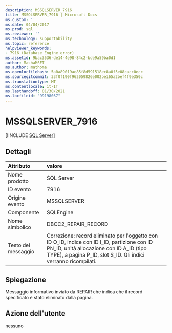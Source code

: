 ```yaml
---
description: MSSQLSERVER_7916
title: MSSQLSERVER_7916 | Microsoft Docs
ms.custom: ''
ms.date: 04/04/2017
ms.prod: sql
ms.reviewer: ''
ms.technology: supportability
ms.topic: reference
helpviewer_keywords:
- 7916 (Database Engine error)
ms.assetid: 9bac3536-de14-4e98-84c2-bde9a59ba0d1
author: MashaMSFT
ms.author: mathoma
ms.openlocfilehash: 5a0a89019ae85f8d591518ec8a0f5e08cacc0ecc
ms.sourcegitcommit: 33f0f190f962059826e002be165a2bef4f9e350c
ms.translationtype: MT
ms.contentlocale: it-IT
ms.lasthandoff: 01/30/2021
ms.locfileid: "99198037"
---
```

# <a name="mssqlserver_7916"></a>MSSQLSERVER_7916
 [!INCLUDE [SQL Server](../../includes/applies-to-version/sqlserver.md)]
  
## <a name="details"></a>Dettagli  
  
| Attributo | valore |  
| :-------- | :---- |  
|Nome prodotto|SQL Server|  
|ID evento|7916|  
|Origine evento|MSSQLSERVER|  
|Componente|SQLEngine|  
|Nome simbolico|DBCC2_REPAIR_RECORD|  
|Testo del messaggio|Correzione: record eliminato per l'oggetto con ID O_ID, indice con ID I_ID, partizione con ID PN_ID, unità allocazione con ID A_ID (tipo TYPE), a pagina P_ID, slot S_ID. Gli indici verranno ricompilati.|  
  
## <a name="explanation"></a>Spiegazione  
Messaggio informativo inviato da REPAIR che indica che il record specificato è stato eliminato dalla pagina.  
  
## <a name="user-action"></a>Azione dell'utente  
nessuno  
  
